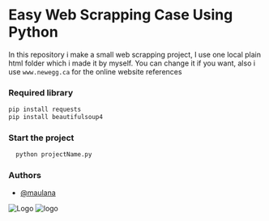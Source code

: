 # Easy Web Scrapping Case Using Python
In this repository i make a small web scrapping project, I use one local plain html folder which i made it by myself. 
You can change it if you want, also i use `www.newegg.ca` for the online website references

### Required library
```bash
pip install requests
pip install beautifulsoup4
```


### Start the project

```bash
  python projectName.py
```


### Authors
- [@maulana](https://www.github.com/tsaqifmaulana444)

![Logo](https://img.shields.io/badge/lang-python-blue)
![logo](https://img.shields.io/badge/framework-fastapi-yellow)
